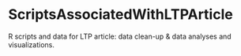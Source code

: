 # ScriptsAssociatedWithLTPArticle
R scripts and data for LTP article: data clean-up & data analyses and visualizations.
